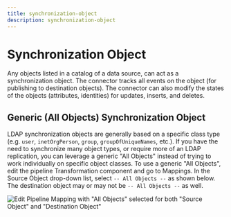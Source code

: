 ```yaml
---
title: synchronization-object
description: synchronization-object
---
```

         
# Synchronization Object

Any objects listed in a catalog of a data source, can act as a synchronization object. The connector tracks all events on the object (for publishing to destination objects). The connector can also modify the states of the objects (attributes, identities) for updates, inserts, and deletes.

## Generic (All Objects) Synchronization Object

LDAP synchronization objects are generally based on a specific class type (e.g. `user`, `inetOrgPerson`, `group`, `groupOfUniqueNames`, etc.). If you have the need to synchronize many object types, or require more of an LDAP replication, you can leverage a generic "All Objects" instead of trying to work individually on specific object classes. To use a generic "All Objects", edit the pipeline Transformation component and go to Mappings. In the Source Object drop-down list, select `-- All Objects --` as shown below. The destination object may or may not be `-- All Objects --` as well.

![Edit Pipeline Mapping with "All Objects" selected for both "Source Object" and "Destination Object"](../media/image4.png)
